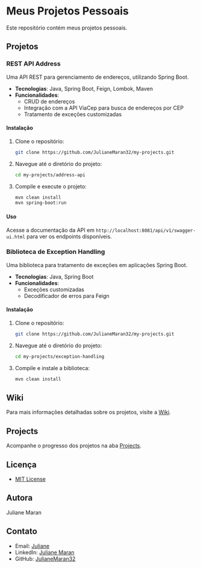 # Meus Projetos Pessoais

Este repositório contém meus projetos pessoais.

## Projetos

### REST API Address

Uma API REST para gerenciamento de endereços, utilizando Spring Boot.

- **Tecnologias**: Java, Spring Boot, Feign, Lombok, Maven
- **Funcionalidades**:
  - CRUD de endereços
  - Integração com a API ViaCep para busca de endereços por CEP
  - Tratamento de exceções customizadas

#### Instalação

1. Clone o repositório:

   ```bash
   git clone https://github.com/JulianeMaran32/my-projects.git
   ```
   
2. Navegue até o diretório do projeto:

   ```bash
   cd my-projects/address-api
   ```
   
3. Compile e execute o projeto:

   ```bash
   mvn clean install
   mvn spring-boot:run
   ```

#### Uso

Acesse a documentação da API em `http://localhost:8081/api/v1/swagger-ui.html` para ver os endpoints disponíveis.

### Biblioteca de Exception Handling

Uma biblioteca para tratamento de exceções em aplicações Spring Boot.

- **Tecnologias**: Java, Spring Boot
- **Funcionalidades**:
  - Exceções customizadas
  - Decodificador de erros para Feign

#### Instalação

1. Clone o repositório:
   ```bash
   git clone https://github.com/JulianeMaran32/my-projects.git
   ```
2. Navegue até o diretório do projeto:
   ```bash
   cd my-projects/exception-handling
   ```
3. Compile e instale a biblioteca:
   ```bash
   mvn clean install
   ```

## Wiki

Para mais informações detalhadas sobre os projetos, visite a [Wiki](https://github.com/JulianeMaran32/my-projects/wiki).

## Projects

Acompanhe o progresso dos projetos na aba [Projects](https://github.com/JulianeMaran32/my-projects/projects).

## Licença

- [MIT License](LICENSE)

## Autora

Juliane Maran

## Contato

- Email: [Juliane](mailto:julianemaran@gmail.com)
- LinkedIn: [Juliane Maran](https://www.linkedin.com/in/juliane-maran-168b73133)
- GitHub: [JulianeMaran32](https://github.com/JulianeMaran32)
